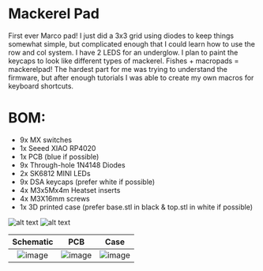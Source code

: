 # Mackerel Pad

First ever Marco pad! I just did a 3x3 grid using diodes to keep things somewhat simple, but complicated enough that I could learn how to use the row and col system. I have 2 LEDS for an underglow.
I plan to paint the keycaps to look like different types of mackerel. Fishes + macropads = mackerelpad! 
The hardest part for me was trying to understand the firmware, but after enough tutorials I was able to create my own macros for keyboard shortcuts. 


# BOM:
- 9x MX switches 
- 1x Seeed XIAO RP4020
- 1x PCB (blue if possible)
- 9x Through-hole 1N4148 Diodes
- 2x SK6812 MINI LEDs
- 9x DSA keycaps (prefer white if possible)
- 4x M3x5Mx4m Heatset inserts
- 4x M3X16mm screws
- 1x 3D printed case (prefer base.stl in black & top.stl in white if possible)

![alt text](https://github.com/Beenana02/hackpad/blob/main/hackpads/MackerelPad/backMP.png?raw=true)
![alt text](https://github.com/Beenana02/hackpad/blob/main/hackpads/MackerelPad/frontMP.png?raw=true)

Schematic            |  PCB         |   Case
:-------------------------:|:-------------------------:|:-------------------------:|
![image](https://github.com/Beenana02/hackpad/blob/main/hackpads/MackerelPad/schematic.png)    |  ![image](https://github.com/Beenana02/hackpad/blob/main/hackpads/MackerelPad/pcb.png)  | ![image](https://github.com/Beenana02/hackpad/blob/main/hackpads/MackerelPad/case.png)
